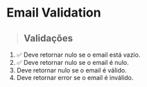 # Email Validation

> ## Validações
1. ✅ Deve retornar nulo se o email está vazio.
2. ✅ Deve retornar nulo se o email é nulo.
3. Deve retornar nulo se o email é válido.
4. Deve retornar error se o email é inválido.